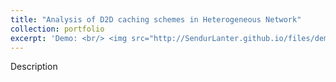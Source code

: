 ```yaml
---
title: "Analysis of D2D caching schemes in Heterogeneous Network"
collection: portfolio
excerpt: 'Demo: <br/> <img src="http://SendurLanter.github.io/files/demo.gif"  width="300" height="225" align=center> <br/> [Click to see details](https://sendurlanter.github.io/portfolio/portfolio-2/) <br/><br/><br/><br/>'
---
```


Description